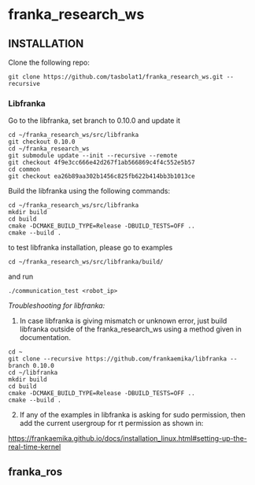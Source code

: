 # franka_research_ws

## INSTALLATION
Clone the following repo:

```
git clone https://github.com/tasbolat1/franka_research_ws.git --recursive
```

### Libfranka
Go to the libfranka, set branch to 0.10.0 and update it
```
cd ~/franka_research_ws/src/libfranka
git checkout 0.10.0
cd ~/franka_research_ws
git submodule update --init --recursive --remote
git checkout 4f9e3cc666e42d267f1ab566869c4f4c552e5b57
cd common
git checkout ea26b89aa302b1456c825fb622b414bb3b1013ce
```
Build the libfranka using the following commands:
```
cd ~/franka_research_ws/src/libfranka
mkdir build
cd build
cmake -DCMAKE_BUILD_TYPE=Release -DBUILD_TESTS=OFF ..
cmake --build .
```
to test libfranka installation, please go to examples

```
cd ~/franka_research_ws/src/libfranka/build/
```

and run 
```
./communication_test <robot_ip>
```

*Troubleshooting for libfranka:*
1. In case libfranka is giving mismatch or unknown error, just build libfranka outside of the franka_research_ws using a method given in documentation.

```
cd ~
git clone --recursive https://github.com/frankaemika/libfranka --branch 0.10.0
cd ~/libfranka
mkdir build
cd build
cmake -DCMAKE_BUILD_TYPE=Release -DBUILD_TESTS=OFF ..
cmake --build .
```
2. If any of the examples in libfranka is asking for sudo permission, then add the current usergroup for rt permission as shown in:

https://frankaemika.github.io/docs/installation_linux.html#setting-up-the-real-time-kernel


## franka_ros